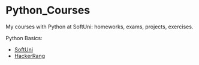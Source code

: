 # Python_Courses
My courses with Python at SoftUni: homeworks, exams, projects, exercises.

Python Basics:
 - [SoftUni](Basic_SoftUni)
 - [HackerRang](HackerRang/Basic)
